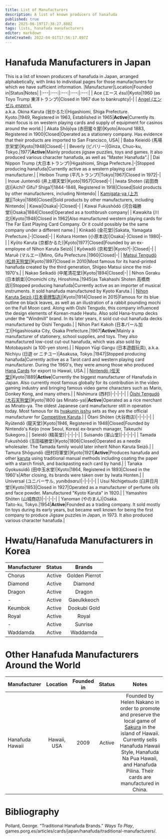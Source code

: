 ```yaml
---
title: List of Manufacturers
description: A list of known producers of hanafuda
published: true
date: 2025-06-19T17:38:27.880Z
tags: lists, hanafuda manufacturers
editor: markdown
dateCreated: 2022-04-01T17:56:17.897Z
---
```


# Hanafuda Manufacturers in Japan
This is a list of known producers of hanafuda in Japan, arranged alphabetically, with links to individual pages for those manufacturers for which we have sufficient information.
|Manufacturer|Location|Founded in|Status|Notes|
|:---|:---:|:---:|:---:|:---:|
| Ace (エース *ēsu*)|Kyoto|1960 (as Toyo Trump 東洋トランプ)|Closed in 1967 due to bankruptcy|-|
| [Angel (エンゼル *enzeru*)](/en/hanafuda/manufacturers/angel),<br>a.k.a. Okina Karuta (翁かるた)|Higashiomi, Shiga Prefecture.<br>Kyoto.|1949, Registered in 1963, Established in 1965|**Active**|Currently its main focus is on western playing cards and supply of equipment for casinos around the world.|
| Akata Shōjōya (赤田猩々屋)|Kyoto|Around 1883, Registered in 1900|Closed|Operated as a stationery company. Has evidence that their products are imported to San Francisco, USA|
| Baba Keieidō (馬場京栄堂)|Kyoto|1948|Closed|-|
| Beverly (ビバリー)|Ginza, Chuo-ku, Tokyo.|1977|**Active**|Mainly produces jigsaw puzzles, toys and games. It also produced various character hanafuda, as well as "Master Hanafuda".|
| Dai Nippon Trump (大日本トランプ)|Higashiomi, Shiga Prefecture.|-|Stopped producing hanafuda|Currently active as a western playing card manufacturer.|
| Heibon Trump (平凡トランプ)|Tokyo|1967|Closed in 1972|-|
| Inoue Juntendō (井上順天堂)|Kyoto|1957|Closed|-|
| Iwata Shoten (岩田商店)|Aichi? Gifu? Shiga?|1844-1848, Registered in 1918|Closed|Sold products by other manufacturers, including Nintendo|
| [Kamigata-ya (上方屋)](/en/hanafuda/manufacturers/kamigataya)|Tokyo|1886|Closed|Sold products by other manufacturers, including Nintendo|
| Kawai|Osaka|-|Closed|-|
| Kawai Fukushōdō (河合福勝堂)|Osaka|1884|Closed|Operated as a toothbrush company|
| Kawakita (川北)|Kyoto|1948|Closed in 1962|Also manufactured western playing cards for The Far East Playing Card Company. Or it could possibly be the same company under a different name.|
| Kinkadō (金花堂)|Sakata, Yamagata Prefecture.|-|Closed|-|
| Kohara Honten (小原本店)|Osaka|-|Closed in 1980|-|
| Kyōto Karuta (京都かるた)|Kyoto|1977|Closed|Founded by an ex-employee of Nihon Karuta Seizō|
| Kyōwadō (京和堂)|Kyoto?|-|Closed|-|
| Maruē (マルエー)|Mino, Gifu Prefecture.|1960|Closed|-|
| [Matsui Tengudō (松井天狗堂)](/en/hanafuda/manufacturers/matsuitengudo)|Kyoto|1897|Closed in 2010|Most famous for its hand-printed hanafuda created by the third generation, Shigeo Matsui since the mid-1970's.|
| Nakao Seikadō (中尾清花堂)|Kyoto|1894|Closed|-|
| Nihon Goraku (日本娯楽)|Onomichi city, Hiroshima.|1945(as Takahashi Shoten 高橋商店)|Stopped producing hanafuda|Currently active as an importer of musical instruments. It sold hanafuda manufactured by Kyoto Karuta.|
| [Nihon Karuta Seizō (日本骨牌製造)](/en/hanafuda/manufacturers/nihonkaruta)|Kyoto|1914|Closed in 2015|Famous for its blue outline on black leaves, as well as an illustration of a rabbit pounding mochi on the Full Moon card. Along with Oishi Tengudo, this company influenced the design elements of Korean-made Hwatu. Also sold Hana-trump decks under the "Windmill" brand. In its later years, it sold cut-out hanafuda decks manufactured by Oishi Tengudo.|
| Nihon Parl Kakoh (日本パール加工)|Higashiosaka City, Osaka Prefecture.|1967|**Active**|Mainly a manufacturer of stationery, school supplies, and toys. They also manufactured low-cost cut-out hanafuda, which was also sold by Motobayashi (a 100-yen store).|
| Nippon Yūgi Gangu (日本遊戯玩具), a.k.a. Nichiyu (日遊 or ニチユー)|Asakusa, Tokyo.|1947|Stopped producing hanafuda|Currently active as a Tarot card and western playing card manufacturer. During the 1960's, they were among those who produced [Hana Cards](/en/hanafuda/patterns/hana-cards) for export to Hawaii, USA.|
| [Nintendō (任天堂)](/en/hanafuda/manufacturers/nintendo)|Kyoto|1889|**Active**|Currently the biggest manufacturer of Hanafuda in Japan. Also currently most famous globally for its contribution in the video gaming industry and bringing famous video game characters such as Mario, Donkey Kong, and many others.|
| Nishimura (西村)|-|-|-|-|
| [Ōishi Tengudō (大石天狗堂)](/en/hanafuda/manufacturers/oishitengudo)|Kyoto|1800 (as Minato-ya)|**Active**|Operated as a rice merchant as Minato-ya. The oldest Japanese card manufacturer still in operation today. Most famous for its [hyakunin isshu](/en/uta-garuta/ogura-hyakunin-isshu) sets as they are the official manufacturer for [Competitive Karuta](/en/uta-garuta/ogura-hyakunin-isshu/competitive-karuta).|
| Ōtani Shōten (大谷商店)|-|-|-|-|
| Ryūtendō (龍天堂)|Kyoto|1946, Registered in 1948|Closed|Founded by Nintendo's Keijo (now Seoul, Korea) ex-branch manager, Takeuchi Sukegoro.|
| Seieidō (精英堂)|-|-|-|-|
| Suisando (翠山堂)|-|-|-|-|
| Tamada Fukushōdō (玉田福勝堂)|Kyoto|1806|Closed|Operated as a needle wholesaler. The Tamada family would later inherit Nihon Karuta Seizō.|
| Tamura Shōgundō (田村将軍堂)|Kyoto|1921|**Active**|Produces hanafuda and other [karuta](/en/karuta/) using traditional manual methods including coating the paper with a starch finish, and backpasting each card by hand.|
| Tanaka Gyokusuidō (田中玉水堂)|Kyoto|1864, Registered in 1893|Closed in the 1960's|After closing, its brands were taken over by Iwata Honten.|
| Universal (ユニバーサル, *yunibāsaru*)|-|-|-|-|
| Usui Nichigetsudo (臼井日月堂)|Kyoto|1853|Closed in 1927|Operated as a manufacturer of perfume oils and face powder. Manufactured "Kyoto Karuta" in 1920.|
| Yamashiro Shōten (山城商店)|-|-|-|-|
| Yanoman (やのまん)|Osaka.<br>Taito-ku, Tokyo.|1954|**Active**|Founded as a trading company. It sold mostly tin toys during its early years, but became well known for being the first company to produce Jigsaw puzzles in Japan, in 1973. It also produced various character hanafuda.|

# Hwatu/Hanafuda Manufacturers in Korea
|Manufacturer|Status|Brands|
|:---|:---:|:---:|
| Chorus|Active|Golden Pierrot|
| Diamond|Active|Diamond|
| Dragon|Active|Dragon|
| -|Active|Gaeulkkeoch|
| Keumbok|Active|Dookubi Gold|
| Royal|Active|Royal|
| -|Active|Sunrise|
| Waddamda|Active|Waddamda|

# Other Hanafuda Manufacturers Around the World
|Manufacturer|Location|Founded in|Status|Notes|
|:---|:---:|:---:|:---:|:---:|
| Hanafuda Hawaii|Hawaii, USA|2009|Active|Founded by Helen Nakano in order to promote and preserve the local game of [Sakura](/en/hanafuda/games/sakura) in the island of Hawaii. Currently sells Hanafuda Hawaii Style, Hanafuda Na Pua Hawaii, and Hanafuda Pilina. Their cards are manufactured in China.|

# Bibliography
Pollard, George. “Traditional Hanafuda Brands.” *Ways To Play*, games.porg.es/articles/cards/japan/hanafuda/traditional-manufacturers/.